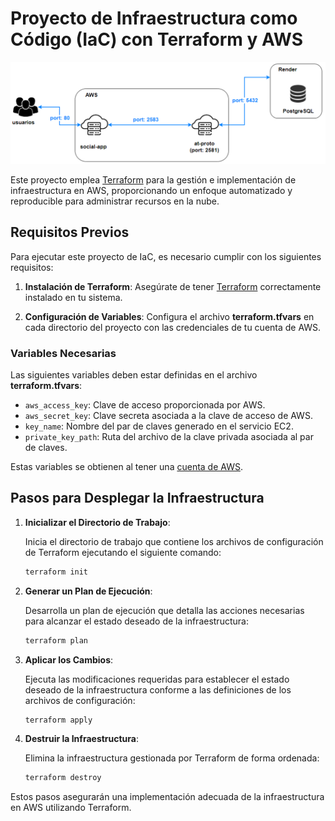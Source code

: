 # Proyecto de Infraestructura como Código (IaC) con Terraform y AWS

![2](./public/2.PNG)

Este proyecto emplea [Terraform](https://developer.hashicorp.com/terraform/install) para la gestión e implementación de infraestructura en AWS, proporcionando un enfoque automatizado y reproducible para administrar recursos en la nube.

## Requisitos Previos

Para ejecutar este proyecto de IaC, es necesario cumplir con los siguientes requisitos:

1. **Instalación de Terraform**: Asegúrate de tener [Terraform](https://developer.hashicorp.com/terraform/install) correctamente instalado en tu sistema.

2. **Configuración de Variables**: Configura el archivo **terraform.tfvars** en cada directorio del proyecto con las credenciales de tu cuenta de AWS.

### Variables Necesarias

Las siguientes variables deben estar definidas en el archivo **terraform.tfvars**:

- `aws_access_key`: Clave de acceso proporcionada por AWS.
- `aws_secret_key`: Clave secreta asociada a la clave de acceso de AWS.
- `key_name`: Nombre del par de claves generado en el servicio EC2.
- `private_key_path`: Ruta del archivo de la clave privada asociada al par de claves.

Estas variables se obtienen al tener una [cuenta de AWS](https://aws.amazon.com).

## Pasos para Desplegar la Infraestructura

1. **Inicializar el Directorio de Trabajo**:

   Inicia el directorio de trabajo que contiene los archivos de configuración de Terraform ejecutando el siguiente comando:

   ```bash
   terraform init
   ```

2. **Generar un Plan de Ejecución**:

   Desarrolla un plan de ejecución que detalla las acciones necesarias para alcanzar el estado deseado de la infraestructura:

   ```bash
   terraform plan
   ```

3. **Aplicar los Cambios**:

   Ejecuta las modificaciones requeridas para establecer el estado deseado de la infraestructura conforme a las definiciones de los archivos de configuración:

   ```bash
   terraform apply
   ```

4. **Destruir la Infraestructura**:

   Elimina la infraestructura gestionada por Terraform de forma ordenada:

   ```bash
   terraform destroy
   ```

Estos pasos asegurarán una implementación adecuada de la infraestructura en AWS utilizando Terraform.
